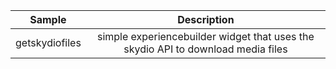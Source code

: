 | Sample  | Description    |
| :---:   | :---: |
| getskydiofiles | simple experiencebuilder widget that uses the skydio API to download media files  |
